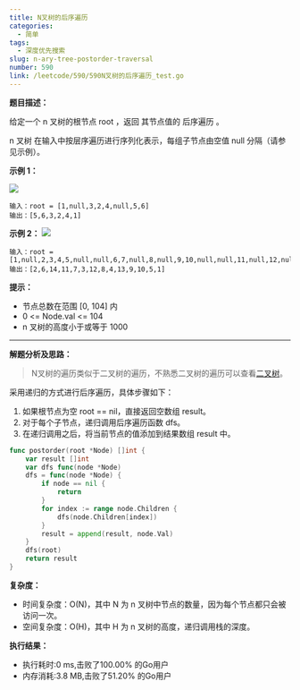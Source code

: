 ```yaml
---
title: N叉树的后序遍历
categories:
  - 简单
tags:
  - 深度优先搜索
slug: n-ary-tree-postorder-traversal
number: 590
link: /leetcode/590/590N叉树的后序遍历_test.go
---
```


**题目描述：**

给定一个 n 叉树的根节点 root ，返回 其节点值的 后序遍历 。

n 叉树 在输入中按层序遍历进行序列化表示，每组子节点由空值 null 分隔（请参见示例）。

**示例 1：**

![](/img/leetcode/590N叉树的后序遍历/narytreeexample.png)
```
输入：root = [1,null,3,2,4,null,5,6]
输出：[5,6,3,2,4,1]
```


**示例 2：**
![](/img/leetcode/590N叉树的后序遍历/sample_4_964.png)
```
输入：root = [1,null,2,3,4,5,null,null,6,7,null,8,null,9,10,null,null,11,null,12,null,13,null,null,14]
输出：[2,6,14,11,7,3,12,8,4,13,9,10,5,1]
```

**提示：**
- 节点总数在范围 [0, 104] 内
- 0 <= Node.val <= 104
- n 叉树的高度小于或等于 1000

---
**解题分析及思路：**

> N叉树的遍历类似于二叉树的遍历，不熟悉二叉树的遍历可以查看[二叉树](/bTree)。

采用递归的方式进行后序遍历，具体步骤如下：

1. 如果根节点为空 root == nil，直接返回空数组 result。
2. 对于每个子节点，递归调用后序遍历函数 dfs。
3. 在递归调用之后，将当前节点的值添加到结果数组 result 中。

```go
func postorder(root *Node) []int {
	var result []int
	var dfs func(node *Node)
	dfs = func(node *Node) {
		if node == nil {
			return
		}
		for index := range node.Children {
			dfs(node.Children[index])
		}
		result = append(result, node.Val)
	}
	dfs(root)
	return result
}
```

**复杂度：**

- 时间复杂度：O(N)，其中 N 为 n 叉树中节点的数量，因为每个节点都只会被访问一次。
- 空间复杂度：O(H)，其中 H 为 n 叉树的高度，递归调用栈的深度。

**执行结果：**

- 执行耗时:0 ms,击败了100.00% 的Go用户
- 内存消耗:3.8 MB,击败了51.20% 的Go用户
